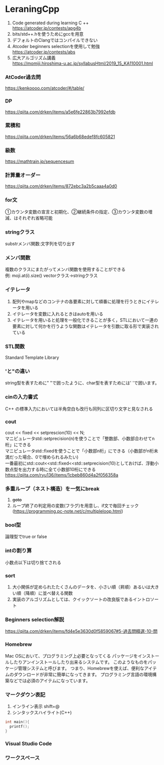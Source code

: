 # LeraningCpp
1. Code generated during learning C ++  
https://atcoder.jp/contests/apg4b  
2. bits/std++.hを使うためにgccを用意  
3. デフォルトのClangではコンパイルできない  
4. Atcoder beginners selectionを使用して勉強  
https://atcoder.jp/contests/abs  
5. 広大アルゴリズム講義  
https://momiji.hiroshima-u.ac.jp/syllabusHtml/2019_15_KA110001.html

### AtCoder過去問
https://kenkoooo.com/atcoder/#/table/

### DP
https://qiita.com/drken/items/a5e6fe22863b7992efdb

### 累積和
https://qiita.com/drken/items/56a6b68edef8fc605821

### 級数
https://mathtrain.jp/sequencesum

### 計算量オーダー
https://qiita.com/drken/items/872ebc3a2b5caaa4a0d0

### for文
①カウンタ変数の宣言と初期化、②継続条件の指定、③カウンタ変数の増減、はそれぞれ省略可能

### stringクラス
substrメンバ関数:文字列を切り出す

### メンバ関数
複数のクラスにまたがってメンバ関数を使用することができる  
例: moji.at(i).size() vectorクラス→stringクラス

### イテレータ
1. 配列やmapなどのコンテナの各要素に対して順番に処理を行うときにイテレータを用いる  
2. イテレータを変数に入れるときはautoを用いる  
3. イテレータを用いると処理を一般化できることが多く，STLにおいて一連の要素に対して何かを行うような関数はイテレータを引数に取る形で実装されている  

### STL関数
Standard Template Library

### 'と"の違い
string型を表すために" "で囲ったように、char型を表すためには' 'で囲います。

### cinの入力書式
C++ の標準入力においては半角空白も改行も同列に区切り文字と見なされる

### cout
cout << fixed << setprescion(10) << N;  
マニピュレータstd::setprecision(n)を使うことで「整数部、小数部合わせてn桁」にできる  
マニピュレータstd::fixedを使うことで「小数部n桁」にできる（小数部がn桁未満だった場合、0で埋められるみたい)  
一番最初にstd::cout<<std::fixed<<std::setprecision(10)としておけば、浮動小数点型を出力する時に全て小数部10桁にできる  
https://qiita.com/ryu136/items/1cbeb860d4a2f056358a

### 多重ループ（ネスト構造）を一気にbreak
1. ~~goto~~
2. ループ終了の判定用の変数(フラグ)を用意し、if文で毎回チェック(https://programming.pc-note.net/c/multipleloop.html)

### bool型
論理型でtrue or false

### intの割り算
小数点以下は切り捨てされる

### sort
1. 大小関係が定められたたくさんのデータを、小さい順（昇順）あるいは大きい順（降順）に並べ替える関数  
2. 実装のアルゴリズムとしては、クイックソートの改良版であるイントロソート

### Beginners selection解説
https://qiita.com/drken/items/fd4e5e3630d0f5859067#5-過去問精選-10-問

### Homebrew
Mac OSにおいて、プログラミング上必要となってくる
パッケージをインストールしたりアンインストールしたり出来るシステムです。
このようなものをパッケージ管理システムと呼びます。
つまり、Homebrewを使えば、便利なアイテムのダウンロードが非常に簡単になってきます。
プログラミング言語の環境構築などでは必須のアイテムになっています。

### マークダウン表記
1. インライン表示 shift+@
2. シンタックスハイライト(C++)
```cpp:test.cpp
int main(){
  printf();
}
```

### Visual Studio Code
### ワークスペース
